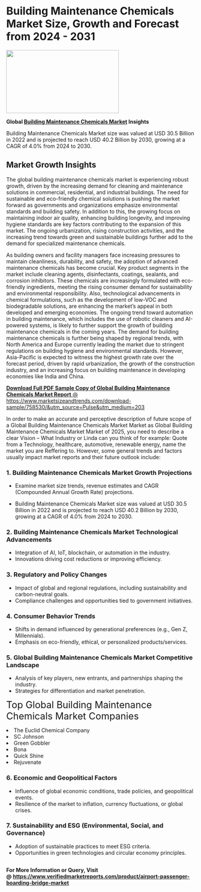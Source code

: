 <H1>Building Maintenance Chemicals Market Size, Growth and Forecast from 2024 - 2031</H1><img class="aligncenter size-medium wp-image-584254" src="https://thirdeyenews.in/wp-content/uploads/2024/09/Global-Market-Research-300x168.jpeg" alt="" width="300" height="168" /><p><strong>Global&nbsp;<a href="https://www.marketsizeandtrends.com/download-sample/758530/&amp;utm_source=Pulse&amp;utm_medium=203">Building Maintenance Chemicals Market</a> Insights</strong></p><p>Building Maintenance Chemicals Market size was valued at USD 30.5 Billion in 2022 and is projected to reach USD 40.2 Billion by 2030, growing at a CAGR of 4.0% from 2024 to 2030.</p><p><h2>Market Growth Insights</h2> <p>The global building maintenance chemicals market is experiencing robust growth, driven by the increasing demand for cleaning and maintenance solutions in commercial, residential, and industrial buildings. The need for sustainable and eco-friendly chemical solutions is pushing the market forward as governments and organizations emphasize environmental standards and building safety. In addition to this, the growing focus on maintaining indoor air quality, enhancing building longevity, and improving hygiene standards are key factors contributing to the expansion of this market. The ongoing urbanization, rising construction activities, and the increasing trend towards green and sustainable buildings further add to the demand for specialized maintenance chemicals.</p> <p><a href="#"></a></p> <p>As building owners and facility managers face increasing pressures to maintain cleanliness, durability, and safety, the adoption of advanced maintenance chemicals has become crucial. Key product segments in the market include cleaning agents, disinfectants, coatings, sealants, and corrosion inhibitors. These chemicals are increasingly formulated with eco-friendly ingredients, meeting the rising consumer demand for sustainability and environmental responsibility. Also, technological advancements in chemical formulations, such as the development of low-VOC and biodegradable solutions, are enhancing the market’s appeal in both developed and emerging economies. The ongoing trend toward automation in building maintenance, which includes the use of robotic cleaners and AI-powered systems, is likely to further support the growth of building maintenance chemicals in the coming years. The demand for building maintenance chemicals is further being shaped by regional trends, with North America and Europe currently leading the market due to stringent regulations on building hygiene and environmental standards. However, Asia-Pacific is expected to witness the highest growth rate over the forecast period, driven by rapid urbanization, the growth of the construction industry, and an increasing focus on building maintenance in developing economies like India and China.</p> <p><a href="#"></p><p><span class=""><strong>Download Full PDF Sample Copy of Global Building Maintenance Chemicals Market Report</strong> @ <a href="https://www.marketsizeandtrends.com/download-sample/758530/&amp;utm_source=Pulse&amp;utm_medium=203" target="_blank">https://www.marketsizeandtrends.com/download-sample/758530/&amp;utm_source=Pulse&amp;utm_medium=203</a></span></p><p>In order to make an accurate and perceptive description of future scope of a Global&nbsp;Building Maintenance Chemicals Market Market as Global&nbsp;Building Maintenance Chemicals Market Market of 2025, you need to describe a clear Vision &ndash; What Industry or Linda can you think of for example: Quote from a Technology, healthcare, automotive, renewable energy, name the market you are Reffering to. However, some general trends and factors usually impact market reports and their future outlook include:</p><h3>1.&nbsp;<strong>Building Maintenance Chemicals Market Growth Projections</strong></h3><ul><li>Examine market size trends, revenue estimates and CAGR (Compounded Annual Growth Rate) projections.</li><li><p>Building Maintenance Chemicals Market size was valued at USD 30.5 Billion in 2022 and is projected to reach USD 40.2 Billion by 2030, growing at a CAGR of 4.0% from 2024 to 2030.</p></li></ul><h3>2.&nbsp;<strong>Building Maintenance Chemicals Market Technological Advancements</strong></h3><ul><li>Integration of AI, IoT, blockchain, or automation in the industry.</li><li>Innovations driving cost reductions or improving efficiency.</li></ul><h3>3.&nbsp;<strong>Regulatory and Policy Changes</strong></h3><ul><li>Impact of global and regional regulations, including sustainability and carbon-neutral goals.</li><li>Compliance challenges and opportunities tied to government initiatives.</li></ul><h3>4.&nbsp;<strong>Consumer Behavior Trends</strong></h3><ul><li>Shifts in demand influenced by generational preferences (e.g., Gen Z, Millennials).</li><li>Emphasis on eco-friendly, ethical, or personalized products/services.</li></ul><h3>5.&nbsp;<strong>Global Building Maintenance Chemicals Market Competitive Landscape</strong></h3><ul><li>Analysis of key players, new entrants, and partnerships shaping the industry.</li><li>Strategies for differentiation and market penetration.</li></ul><p data-pm-slice="1 1 []"><span style="color: inherit; font-family: inherit; font-size: 25px;">Top Global Building Maintenance Chemicals Market Companies</span></p><div class="" data-test-id=""><p><li>The Euclid Chemical Company</li><li> SC Johnson</li><li> Green Gobbler</li><li> Bona</li><li> Quick Shine</li><li> Rejuvenate</li></p></div><h3>6.&nbsp;<strong>Economic and Geopolitical Factors</strong></h3><ul><li>Influence of global economic conditions, trade policies, and geopolitical events.</li><li>Resilience of the market to inflation, currency fluctuations, or global crises.</li></ul><h3>7.&nbsp;<strong>Sustainability and ESG (Environmental, Social, and Governance)</strong></h3><ul><li>Adoption of sustainable practices to meet ESG criteria.</li><li>Opportunities in green technologies and circular economy principles.</li></ul><h2><strong style="font-size: 14px;">For More Information or Query, Visit @&nbsp;</strong><a style="background-color: #ffffff; font-size: 14px;" href="https://www.marketsizeandtrends.com/report/building-maintenance-chemicals-market/" target="_blank">https://www.verifiedmarketreports.com/product/airport-passenger-boarding-bridge-market</a></h2>
